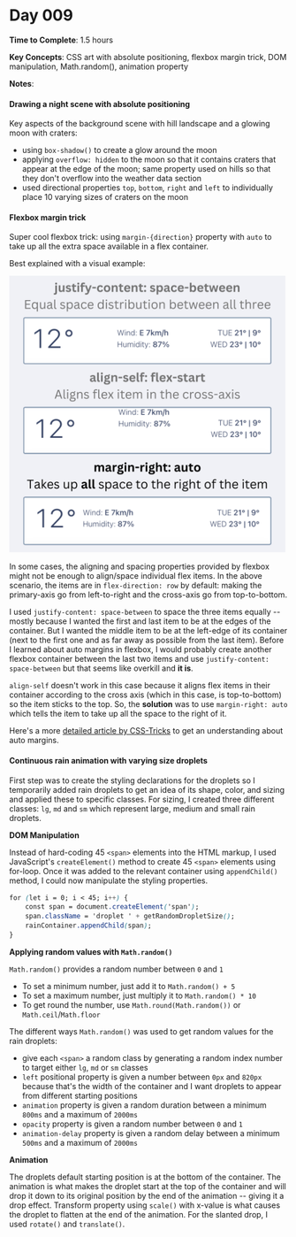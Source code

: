 # Day 009

**Time to Complete**: 1.5 hours

**Key Concepts**: CSS art with absolute positioning, flexbox margin trick, DOM manipulation, Math.random(), animation property

**Notes**:

#### Drawing a night scene with absolute positioning

Key aspects of the background scene with hill landscape and a glowing moon with craters:

- using `box-shadow()` to create a glow around the moon
- applying `overflow: hidden` to the moon so that it contains craters that appear at the edge of the moon; same property used on hills so that they don't overflow into the weather data section
- used directional properties `top`, `bottom`, `right` and `left` to individually place 10 varying sizes of craters on the moon

#### Flexbox margin trick

Super cool flexbox trick: using `margin-{direction}` property with `auto` to take up all the extra space available in a flex container.

Best explained with a visual example:

<img src="/entries/009/flexbox-trick.png" width="500">

In some cases, the aligning and spacing properties provided by flexbox might not be enough to align/space individual flex items. In the above scenario, the items are in `flex-direction: row` by default: making the primary-axis go from left-to-right and the cross-axis go from top-to-bottom.

I used `justify-content: space-between` to space the three items equally -- mostly because I wanted the first and last item to be at the edges of the container. But I wanted the middle item to be at the left-edge of its container (next to the first one and as far away as possible from the last item). Before I learned about auto margins in flexbox, I would probably create another flexbox container between the last two items and use `justify-content: space-between` but that seems like overkill and **it is**.

`align-self` doesn't work in this case because it aligns flex items in their container according to the cross axis (which in this case, is top-to-bottom) so the item sticks to the top. So, the **solution** was to use `margin-right: auto` which tells the item to take up all the space to the right of it.

Here's a more <a href="https://css-tricks.com/the-peculiar-magic-of-flexbox-and-auto-margins/">detailed article by CSS-Tricks</a> to get an understanding about auto margins.

#### Continuous rain animation with varying size droplets

First step was to create the styling declarations for the droplets so I temporarily added rain droplets to get an idea of its shape, color, and sizing and applied these to specific classes. For sizing, I created three different classes: `lg`, `md` and `sm` which represent large, medium and small rain droplets.

**DOM Manipulation**

Instead of hard-coding 45 `<span>` elements into the HTML markup, I used JavaScript's `createElement()` method to create 45 `<span>` elements using for-loop. Once it was added to the relevant container using `appendChild()` method, I could now manipulate the styling properties.

```css
for (let i = 0; i < 45; i++) {
	const span = document.createElement('span');
	span.className = 'droplet ' + getRandomDropletSize();
	rainContainer.appendChild(span);
}
```

**Applying random values with `Math.random()`**

`Math.random()` provides a random number between `0` and `1`

- To set a minimum number, just add it to `Math.random() + 5`
- To set a maximum number, just multiply it to `Math.random() * 10`
- To get round the number, use `Math.round(Math.random())` or `Math.ceil`/`Math.floor`

The different ways `Math.random()` was used to get random values for the rain droplets:

- give each `<span>` a random class by generating a random index number to target either `lg`, `md` or `sm` classes
- `left` positional property is given a number between `0px` and `820px` because that's the width of the container and I want droplets to appear from different starting positions
- `animation` property is given a random duration between a minimum `800ms` and a maximum of `2000ms`
- `opacity` property is given a random number between `0` and `1`
- `animation-delay` property is given a random delay between a minimum `500ms` and a maximum of `2000ms`

**Animation**

The droplets default starting position is at the bottom of the container. The animation is what makes the droplet start at the top of the container and will drop it down to its original position by the end of the animation -- giving it a drop effect. Transform property using `scale()` with x-value is what causes the droplet to flatten at the end of the animation. For the slanted drop, I used `rotate()` and `translate()`.
